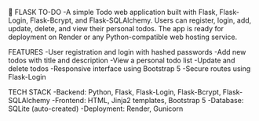 📝 FLASK TO-DO 
-A simple Todo web application built with Flask, Flask-Login, Flask-Bcrypt, and Flask-SQLAlchemy. Users can register, login, add, update, delete, and view their personal todos.
The app is ready for deployment on Render or any Python-compatible web hosting service.

FEATURES
-User registration and login with hashed passwords
-Add new todos with title and description
-View a personal todo list
-Update and delete todos
-Responsive interface using Bootstrap 5
-Secure routes using Flask-Login

TECH STACK
-Backend: Python, Flask, Flask-Login, Flask-Bcrypt, Flask-SQLAlchemy
-Frontend: HTML, Jinja2 templates, Bootstrap 5
-Database: SQLite (auto-created)
-Deployment: Render, Gunicorn
